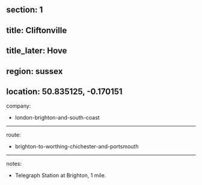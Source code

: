 section: 1
----
title: Cliftonville
----
title_later: Hove
----
region: sussex
----
location: 50.835125, -0.170151
----
company:
- london-brighton-and-south-coast
----
route:
- brighton-to-worthing-chichester-and-portsmouth
----
notes:
- Telegraph Station at Brighton, 1 mile.
